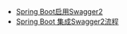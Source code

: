 

* [Spring Boot启用Swagger2](https://www.yiibai.com/spring-boot/spring_boot_enabling_swagger2.html)
* [Spring Boot 集成Swagger2流程](https://www.pianshen.com/article/98299918/)

